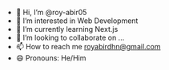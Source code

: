 - 👋 Hi, I’m @roy-abir05
- 👀 I’m interested in Web Development
- 🌱 I’m currently learning Next.js
- 💞️ I’m looking to collaborate on ...
- 📫 How to reach me royabirdhn@gmail.com
- 😄 Pronouns: He/Him

<!---
roy-abir05/roy-abir05 is a ✨ special ✨ repository because its `README.md` (this file) appears on your GitHub profile.
You can click the Preview link to take a look at your changes.
--->
